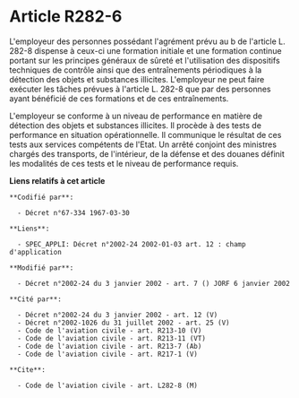 # Article R282-6

L'employeur des personnes possédant l'agrément prévu au b de l'article L. 282-8 dispense à ceux-ci une formation initiale et
une formation continue portant sur les principes généraux de sûreté et l'utilisation des dispositifs techniques de contrôle
ainsi que des entraînements périodiques à la détection des objets et substances illicites. L'employeur ne peut faire exécuter
les tâches prévues à l'article L. 282-8 que par des personnes ayant bénéficié de ces formations et de ces entraînements.

L'employeur se conforme à un niveau de performance en matière de détection des objets et substances illicites. Il procède à
des tests de performance en situation opérationnelle. Il communique le résultat de ces tests aux services compétents de
l'Etat. Un arrêté conjoint des ministres chargés des transports, de l'intérieur, de la défense et des douanes définit les
modalités de ces tests et le niveau de performance requis.

**Liens relatifs à cet article**

	**Codifié par**:

	  - Décret n°67-334 1967-03-30

	**Liens**:

	  - SPEC_APPLI: Décret n°2002-24 2002-01-03 art. 12 : champ d'application

	**Modifié par**:

	  - Décret n°2002-24 du 3 janvier 2002 - art. 7 () JORF 6 janvier 2002

	**Cité par**:

	  - Décret n°2002-24 du 3 janvier 2002 - art. 12 (V)
	  - Décret n°2002-1026 du 31 juillet 2002 - art. 25 (V)
	  - Code de l'aviation civile - art. R213-10 (V)
	  - Code de l'aviation civile - art. R213-11 (VT)
	  - Code de l'aviation civile - art. R213-7 (Ab)
	  - Code de l'aviation civile - art. R217-1 (V)

	**Cite**:

	  - Code de l'aviation civile - art. L282-8 (M)
